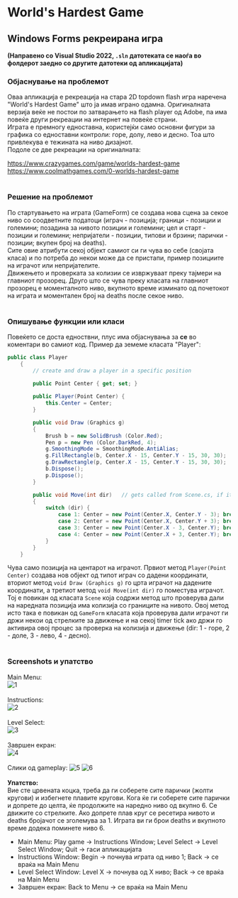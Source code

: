 # World's Hardest Game
## Windows Forms рекреирана игра
**(Направено со Visual Studio 2022, ```.sln``` датотеката се наоѓа во фолдерот заедно со другите датотеки од апликацијата)**
### Објаснување на проблемот
Оваа апликација е рекреација на стара 2D topdown flash игра наречена "World's Hardest Game" што ја имав играно одамна. Оригиналната верзија веќе не постои по затварањето на flash player од Adobe, па има повеќе други рекреации на интернет на повеќе страни.<br/>
Играта е премногу едноставна, користејќи само основни фигури за графика со едноставни контроли: горе, долу, лево и десно. Тоа што привлекува е тежината на ниво дизајнот.<br/>
Подоле се две рекреации на оригиналната:

https://www.crazygames.com/game/worlds-hardest-game<br/>
https://www.coolmathgames.com/0-worlds-hardest-game
<br/>
<br/>

### Решение на проблемот
По стартувањето на играта (GameForm) се создава нова сцена за секое ниво со соодветните податоци (играч - позиција; граници - позиции и големини; позадина за нивото позиции и големини; цел и старт - позиции и големини; непријатели - позиции, типови и брзини; парички - позиции; вкупен број на deaths).<br/>
Сите овие атрибути секој објект самиот си ги чува во себе (својата класа) и по потреба до некои може да се пристапи, пример позициите на играчот или непријателите.<br/>
Движењето и проверката за колизии се извржуваат преку тајмери на главниот прозорец. Друго што се чува преку класата на главниот прозорец е моменталното ниво, вкупното време изминато од почетокот на играта и моментален број на deaths после секое ниво.
<br/>
<br/>

### Опишување функции или класи
Повеќето се доста едноствни, плус има објаснувања за **се** во коментари во самиот код.
Пример да земеме класата "Player":
```c#
public class Player
    {
        // create and draw a player in a specific position

        public Point Center { get; set; }
        
        public Player(Point Center) { 
            this.Center = Center;
        }

        public void Draw (Graphics g)
        {
            Brush b = new SolidBrush (Color.Red);
            Pen p = new Pen (Color.DarkRed, 4);
            g.SmoothingMode = SmoothingMode.AntiAlias;
            g.FillRectangle(b, Center.X - 15, Center.Y - 15, 30, 30);
            g.DrawRectangle(p, Center.X - 15, Center.Y - 15, 30, 30);
            b.Dispose();
            p.Dispose();
        }

        public void Move(int dir)   // gets called from Scene.cs, if it's a legal move it updates the position
        {
            switch (dir) {
                case 1: Center = new Point(Center.X, Center.Y - 3); break;
                case 2: Center = new Point(Center.X, Center.Y + 3); break;
                case 3: Center = new Point(Center.X - 3, Center.Y); break;
                case 4: Center = new Point(Center.X + 3, Center.Y); break;
            }
        }
    }
```
Чува само позиција на центарот на играчот. Првиот метод ```Player(Point Center)``` создава нов објект од типот играч со дадени координати, вториот метод ```void Draw (Graphics g)``` го црта играчот на дадените координати, а третиот метод ```void Move(int dir)``` го поместува играчот. Тој е повикан од класата ```Scene``` која содржи метод што проверува дали на наредната позиција има колизија со границите на нивото. Овој метод исто така е повикан од ```GameForm``` класата која проверува дали играчот ги држи некои од стрелките за движење и на секоj timer tick ако држи го активира овој процес за проверка на колизија и движење (dir: 1 - горе, 2 - доле, 3 - лево, 4 - десно).
<br/>
<br/>

### Screenshots и упатство
Main Menu:                                                                              
![1](https://github.com/Alex9633/WorldsHardestGame/assets/120327803/60c4de62-e85c-4cc3-a428-ea72c7093682)
<br/>
<br/>Instructions:                                                                              
![2](https://github.com/Alex9633/WorldsHardestGame/assets/120327803/1ea871e3-ca60-4497-a417-555dc665738c)
<br/>
<br/>Level Select:                                                                              
![3](https://github.com/Alex9633/WorldsHardestGame/assets/120327803/3302145a-824d-48db-9948-5c0b3fc89e77)
<br/>
<br/>Завршен екран:                                                                              
![4](https://github.com/Alex9633/WorldsHardestGame/assets/120327803/fb9e9cca-e38b-4edf-ada4-e469055c3d66)
<br/>
<br/>Слики од gameplay:
![5](https://github.com/Alex9633/WorldsHardestGame/assets/120327803/1fb2b7fb-11cb-4204-85f3-3da3da00d38f)
![6](https://github.com/Alex9633/WorldsHardestGame/assets/120327803/0786164c-9393-4e83-b3e6-2aa033704df0)
<br/>
<br/>**Упатство:**<br/>
Вие сте црвената коцка, треба да ги соберете сите парички (жолти кругови) и избегнете плавите кругови. Кога ќе ги соберете сите парички и допрете до целта, ќе продолжите на наредно ниво од вкупно 6. Се движите со стрелките. Ако допрете плав круг се ресетира нивото и deaths бројачот се зголемува за 1. Играта ви ги брои deaths и вкупното време додека поминете ниво 6.
<ul>
  <li>Main Menu: Play game -> Instructions Window;  Level Select -> Level Select Window;  Quit -> гаси апликацијата</li>
  <li>Instructions Window: Begin -> почнува играта од ниво 1;  Back -> се враќа на Main Menu</li>
  <li>Level Select Window: Level X -> почнува од X ниво;  Back -> се враќа на Main Menu</li>
  <li>Завршен екран: Back to Menu -> се враќа на Main Menu</li>
</ul>
